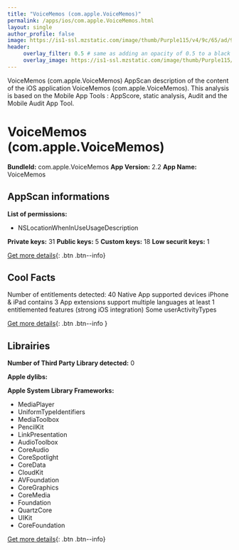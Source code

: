 ```yaml
---
title: "VoiceMemos (com.apple.VoiceMemos)"
permalink: /apps/ios/com.apple.VoiceMemos.html
layout: single
author_profile: false
image: https://is1-ssl.mzstatic.com/image/thumb/Purple115/v4/9c/65/ad/9c65ad18-8eef-9e56-fc5d-9e3ca26c8d4b/AppIcon-0-0-1x_U007emarketing-0-0-0-10-0-0-sRGB-0-0-0-GLES2_U002c0-512MB-85-220-0-0.png/512x512bb.jpg
header: 
     overlay_filter: 0.5 # same as adding an opacity of 0.5 to a black background
     overlay_image: https://is1-ssl.mzstatic.com/image/thumb/Purple115/v4/9c/65/ad/9c65ad18-8eef-9e56-fc5d-9e3ca26c8d4b/AppIcon-0-0-1x_U007emarketing-0-0-0-10-0-0-sRGB-0-0-0-GLES2_U002c0-512MB-85-220-0-0.png/512x512bb.jpg
---
```

VoiceMemos (com.apple.VoiceMemos) AppScan description of the content of the iOS application VoiceMemos (com.apple.VoiceMemos). This analysis is based on the Mobile App Tools : AppScore, static analysis, Audit and the Mobile Audit App Tool.

# VoiceMemos (com.apple.VoiceMemos)

**BundleId:** com.apple.VoiceMemos
**App Version:** 2.2
**App Name:** VoiceMemos


## AppScan informations 

**List of permissions:** 
- NSLocationWhenInUseUsageDescription
  
  
**Private keys:** 31
**Public keys:** 5
**Custom keys:** 18
**Low securit keys:** 1
  
[Get more details](/pricing.html){: .btn .btn--info}

## Cool Facts

Number of entitlements detected: 40
Native App
supported devices iPhone & iPad
contains 3 App extensions
support multiple languages
at least 1 entitlemented features (strong iOS integration)
Some userActivityTypes
  
[Get more details](/pricing.html){: .btn .btn--info }

## Librairies 
**Number of Third Party Library detected:** 0


**Apple dylibs:**


**Apple System Library Frameworks:**
- MediaPlayer
- UniformTypeIdentifiers
- MediaToolbox
- PencilKit
- LinkPresentation
- AudioToolbox
- CoreAudio
- CoreSpotlight
- CoreData
- CloudKit
- AVFoundation
- CoreGraphics
- CoreMedia
- Foundation
- QuartzCore
- UIKit
- CoreFoundation


  
[Get more details](/pricing.html){: .btn .btn--info}

